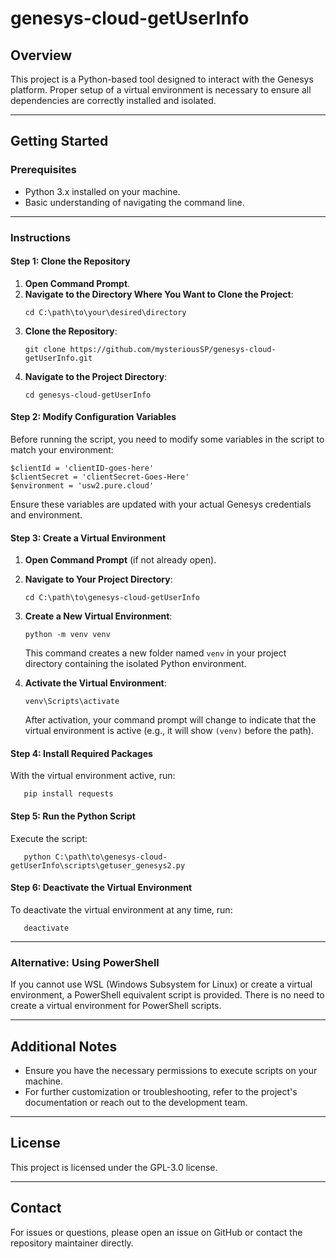 # genesys-cloud-getUserInfo

## Overview
This project is a Python-based tool designed to interact with the Genesys platform. Proper setup of a virtual environment is necessary to ensure all dependencies are correctly installed and isolated.

---

## Getting Started

### Prerequisites
- Python 3.x installed on your machine.
- Basic understanding of navigating the command line.

---

### Instructions

#### Step 1: Clone the Repository
1. **Open Command Prompt**.
2. **Navigate to the Directory Where You Want to Clone the Project**:
   ```
   cd C:\path\to\your\desired\directory
   ```
3. **Clone the Repository**:
   ```
   git clone https://github.com/mysteriousSP/genesys-cloud-getUserInfo.git
   ```
4. **Navigate to the Project Directory**:
   ```
   cd genesys-cloud-getUserInfo
   ```

#### Step 2: Modify Configuration Variables
Before running the script, you need to modify some variables in the script to match your environment:
   ```
   $clientId = 'clientID-goes-here'
   $clientSecret = 'clientSecret-Goes-Here'
   $environment = 'usw2.pure.cloud'
   ```
   Ensure these variables are updated with your actual Genesys credentials and environment.

#### Step 3: Create a Virtual Environment
1. **Open Command Prompt** (if not already open).
2. **Navigate to Your Project Directory**:
   ```
   cd C:\path\to\genesys-cloud-getUserInfo
   ```
3. **Create a New Virtual Environment**:
   ```
   python -m venv venv
   ```
   This command creates a new folder named `venv` in your project directory containing the isolated Python environment.

4. **Activate the Virtual Environment**:
   ```
   venv\Scripts\activate
   ```
   After activation, your command prompt will change to indicate that the virtual environment is active (e.g., it will show `(venv)` before the path).

#### Step 4: Install Required Packages
With the virtual environment active, run:
```
   pip install requests
```

#### Step 5: Run the Python Script
Execute the script:
```
   python C:\path\to\genesys-cloud-getUserInfo\scripts\getuser_genesys2.py
```

#### Step 6: Deactivate the Virtual Environment
To deactivate the virtual environment at any time, run:
``` 
   deactivate
```

---

### Alternative: Using PowerShell
If you cannot use WSL (Windows Subsystem for Linux) or create a virtual environment, a PowerShell equivalent script is provided. There is no need to create a virtual environment for PowerShell scripts.

---

## Additional Notes
- Ensure you have the necessary permissions to execute scripts on your machine.
- For further customization or troubleshooting, refer to the project's documentation or reach out to the development team.

---

## License
This project is licensed under the GPL-3.0 license.

---


## Contact
For issues or questions, please open an issue on GitHub or contact the repository maintainer directly.
